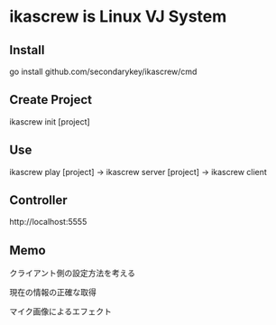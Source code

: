 # ikascrew is Linux VJ System

## Install

go install github.com/secondarykey/ikascrew/cmd

## Create Project

ikascrew init [project]

## Use

ikascrew play [project]
    -> ikascrew server [project]
    -> ikascrew client


## Controller

http://localhost:5555


## Memo

クライアント側の設定方法を考える

現在の情報の正確な取得

マイク画像によるエフェクト





